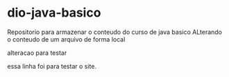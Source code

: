 # dio-java-basico
Repositorio para armazenar o conteudo do curso de java basico
ALterando o conteudo de um arquivo de forma local

alteracao para testar 

essa linha foi para testar o site.
